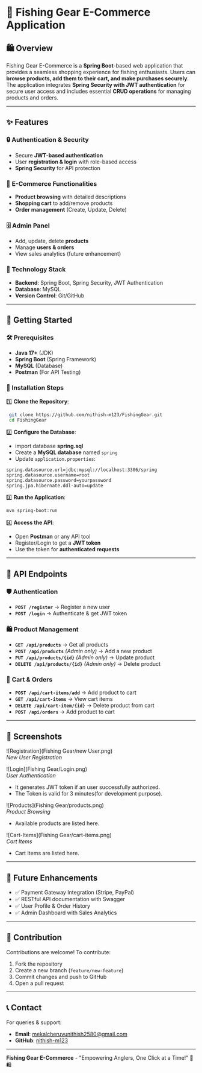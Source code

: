 # 🎣 Fishing Gear E-Commerce Application

## 🛍️ Overview
Fishing Gear E-Commerce is a **Spring Boot**-based web application that provides a seamless shopping experience for fishing enthusiasts. Users can **browse products, add them to their cart, and make purchases securely**. The application integrates **Spring Security with JWT authentication** for secure user access and includes essential **CRUD operations** for managing products and orders.

---

## ✨ Features

### 🔒 **Authentication & Security**
- Secure **JWT-based authentication**
- User **registration & login** with role-based access
- **Spring Security** for API protection

### 🛒 **E-Commerce Functionalities**
- **Product browsing** with detailed descriptions
- **Shopping cart** to add/remove products
- **Order management** (Create, Update, Delete)

### 🗄️ **Admin Panel**
- Add, update, delete **products**
- Manage **users & orders**
- View sales analytics (future enhancement)

### 💾 **Technology Stack**
- **Backend**: Spring Boot, Spring Security, JWT Authentication
- **Database**: MySQL
- **Version Control**: Git/GitHub

---

## 🚀 Getting Started

### 🛠 Prerequisites
- **Java 17+** (JDK)
- **Spring Boot** (Spring Framework)
- **MySQL** (Database)
- **Postman** (For API Testing)

### 📌 Installation Steps

1️⃣ **Clone the Repository**:
```bash
 git clone https://github.com/nithish-m123/FishingGear.git
 cd FishingGear
```

2️⃣ **Configure the Database**:
- import database **spring.sql**
- Create a **MySQL database** named `spring`
- Update `application.properties`:
```properties
spring.datasource.url=jdbc:mysql://localhost:3306/spring
spring.datasource.username=root
spring.datasource.password=yourpassword
spring.jpa.hibernate.ddl-auto=update
```

3️⃣ **Run the Application**:
```bash
mvn spring-boot:run
```

4️⃣ **Access the API**:
- Open **Postman** or any API tool
- Register/Login to get a **JWT token**
- Use the token for **authenticated requests**

---

## 🔗 API Endpoints

### 🛡️ **Authentication**
- **`POST /register`** → Register a new user
- **`POST /login`** → Authenticate & get JWT token

### 🛍️ **Product Management**
- **`GET /api/products`** → Get all products
- **`POST /api/products`** *(Admin only)* → Add a new product
- **`PUT /api/products/{id}`** *(Admin only)* → Update product
- **`DELETE /api/products/{id}`** *(Admin only)* → Delete product

### 🛒 **Cart & Orders**
- **`POST /api/cart-items/add`** → Add product to cart
- **`GET /api/cart-items`** → View cart items
- **`DELETE /api/cart-item/{id}`**  → Delete product from cart
-  **`POST /api/orders`** → Add product to cart

---

## 📸 Screenshots
![Registration](Fishing Gear/new User.png)  
*New User Registration*



![Login](Fishing Gear/Login.png)  
*User Authentication*
- It generates JWT token if an user successfully authorized.
- The Token is valid for 3 minutes(for development purpose).
  
![Products](Fishing Gear/products.png)  
*Product Browsing*
- Available products are listed here.

![Cart-Items](Fishing Gear/cart-items.png)  
*Cart Items*
- Cart Items are listed here.

---

## 🔮 Future Enhancements
- ✅ Payment Gateway Integration (Stripe, PayPal)
- ✅ RESTful API documentation with Swagger
- ✅ User Profile & Order History
- ✅ Admin Dashboard with Sales Analytics

---

## 🤝 Contribution
Contributions are welcome! To contribute:
1. Fork the repository
2. Create a new branch (`feature/new-feature`)
3. Commit changes and push to GitHub
4. Open a pull request

---

## 📞 Contact
For queries & support:
- **Email**: mekalcheruvunithish2580@gmail.com
- **GitHub**: [nithish-m123](https://github.com/nithish-m123)

---

**Fishing Gear E-Commerce** - "Empowering Anglers, One Click at a Time!" 🎣🛍️

